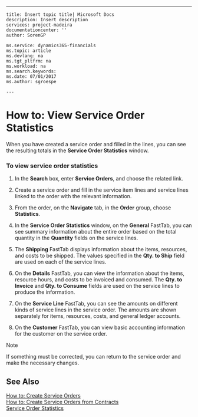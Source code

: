 ---
    title: Insert topic title| Microsoft Docs
    description: Insert description
    services: project-madeira
    documentationcenter: ''
    author: SorenGP

    ms.service: dynamics365-financials
    ms.topic: article
    ms.devlang: na
    ms.tgt_pltfrm: na
    ms.workload: na
    ms.search.keywords:
    ms.date: 07/01/2017
    ms.author: sgroespe

    ---
# How to: View Service Order Statistics
When you have created a service order and filled in the lines, you can see the resulting totals in the **Service Order Statistics** window.  
  
### To view service order statistics  
  
1.  In the **Search** box, enter **Service Orders**, and choose the related link.  
  
2.  Create a service order and fill in the service item lines and service lines linked to the order with the relevant information.  
  
3.  From the order, on the **Navigate** tab, in the **Order** group, choose **Statistics**.  
  
4.  In the **Service Order Statistics** window, on the **General** FastTab, you can see summary information about the entire order based on the total quantity in the **Quantity** fields on the service lines.  
  
5.  The **Shipping** FastTab displays information about the items, resources, and costs to be shipped. The values specified in the **Qty. to Ship** field are used on each of the service lines.  
  
6.  On the **Details** FastTab, you can view the information about the items, resource hours, and costs to be invoiced and consumed. The **Qty. to Invoice** and **Qty. to Consume** fields are used on the service lines to produce the information.  
  
7.  On the **Service Line** FastTab, you can see the amounts on different kinds of service lines in the service order. The amounts are shown separately for items, resources, costs, and general ledger accounts.  
  
8.  On the **Customer** FastTab, you can view basic accounting information for the customer on the service order.  
  
> [!NOTE]  
>  If something must be corrected, you can return to the service order and make the necessary changes.  
  
## See Also  
 [How to: Create Service Orders](../FullExperience/how-to-create-service-orders.md)   
 [How to: Create Service Orders from Contracts](../FullExperience/how-to-create-service-orders-from-contracts.md)   
 [Service Order Statistics](../FullExperience/service-order-statistics.md)